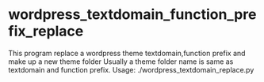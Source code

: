 wordpress_textdomain_function_prefix_replace
============================================
 This program replace a wordpress theme textdomain,function prefix and make up a new theme folder
Usually a theme folder name is same as textdomain and function prefix.
 Usage:
           ./wordpress_textdomain_replace.py <source directory> <your textdomain>
